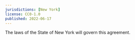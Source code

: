 ```yaml
---
jurisdictions: [New York]
license: CC0-1.0
published: 2022-06-17
---
```


The laws of the State of New York will govern this agreement.
